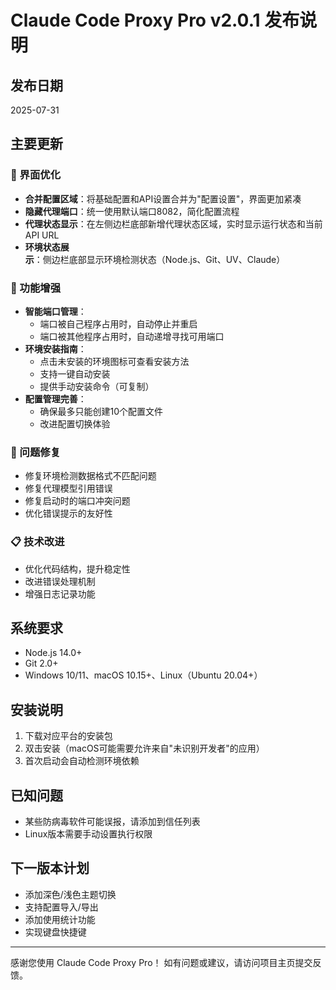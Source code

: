 # Claude Code Proxy Pro v2.0.1 发布说明

## 发布日期
2025-07-31

## 主要更新

### 🎨 界面优化
- **合并配置区域**：将基础配置和API设置合并为"配置设置"，界面更加紧凑
- **隐藏代理端口**：统一使用默认端口8082，简化配置流程
- **代理状态显示**：在左侧边栏底部新增代理状态区域，实时显示运行状态和当前API URL
- **环境状态展示**：侧边栏底部显示环境检测状态（Node.js、Git、UV、Claude）

### 🔧 功能增强
- **智能端口管理**：
  - 端口被自己程序占用时，自动停止并重启
  - 端口被其他程序占用时，自动递增寻找可用端口
- **环境安装指南**：
  - 点击未安装的环境图标可查看安装方法
  - 支持一键自动安装
  - 提供手动安装命令（可复制）
- **配置管理完善**：
  - 确保最多只能创建10个配置文件
  - 改进配置切换体验

### 🐛 问题修复
- 修复环境检测数据格式不匹配问题
- 修复代理模型引用错误
- 修复启动时的端口冲突问题
- 优化错误提示的友好性

### 📋 技术改进
- 优化代码结构，提升稳定性
- 改进错误处理机制
- 增强日志记录功能

## 系统要求
- Node.js 14.0+
- Git 2.0+
- Windows 10/11、macOS 10.15+、Linux（Ubuntu 20.04+）

## 安装说明
1. 下载对应平台的安装包
2. 双击安装（macOS可能需要允许来自"未识别开发者"的应用）
3. 首次启动会自动检测环境依赖

## 已知问题
- 某些防病毒软件可能误报，请添加到信任列表
- Linux版本需要手动设置执行权限

## 下一版本计划
- 添加深色/浅色主题切换
- 支持配置导入/导出
- 添加使用统计功能
- 实现键盘快捷键

---

感谢您使用 Claude Code Proxy Pro！
如有问题或建议，请访问项目主页提交反馈。